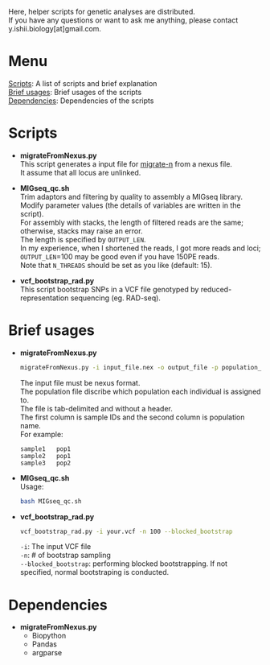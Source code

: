 Here, helper scripts for genetic analyses are distributed.  
If you have any questions or want to ask me anything, please contact y.ishii.biology[at]gmail.com.

# Menu
  [Scripts](#scripts): A list of scripts and brief explanation  
  [Brief usages](#brief-usages): Brief usages of the scripts  
  [Dependencies](#dependencies): Dependencies of the scripts

# Scripts
- **migrateFromNexus.py**  
  This script generates a input file for [migrate-n](https://peterbeerli.com/migrate-html5/) from a nexus file.  
  It assume that all locus are unlinked.  

- **MIGseq_qc.sh**  
  Trim adaptors and filtering by quality to assembly a MIGseq library.  
  Modify parameter values (the details of variables are written in the script).  
  For assembly with stacks, the length of filtered reads are the same; otherwise, stacks may raise an error.  
  The length is specified by `OUTPUT_LEN`.  
  In my experience, when I shortened the reads, I got more reads and loci; `OUTPUT_LEN`=100 may be good even if you have 150PE reads.  
  Note that `N_THREADS` should be set as you like (default: 15).    

- **vcf_bootstrap_rad.py**  
  This script bootstrap SNPs in a VCF file genotyped by reduced-representation sequencing (eg. RAD-seq).   

# Brief usages
- **migrateFromNexus.py**  
  ```bash
  migrateFromNexus.py -i input_file.nex -o output_file -p population_file
  ```
  The input file must be nexus format.  
  The population file discribe which population each individual is assigned to.  
  The file is tab-delimited and without a header.  
  The first column is sample IDs and the second column is population name.  
  For example:
  ```
  sample1   pop1
  sample2   pop1
  sample3   pop2
  ```  

- **MIGseq_qc.sh**  
  Usage:
  ```bash
  bash MIGseq_qc.sh
  ```

- **vcf_bootstrap_rad.py**  
  ```bash
  vcf_bootstrap_rad.py -i your.vcf -n 100 --blocked_bootstrap
  ```
  `-i`: The input VCF file  
  `-n`: # of bootstrap sampling  
  `--blocked_bootstrap`: performing blocked bootstrapping. If not specified, normal bootstraping is conducted.    


# Dependencies  
- **migrateFromNexus.py**  
  - Biopython
  - Pandas
  - argparse
